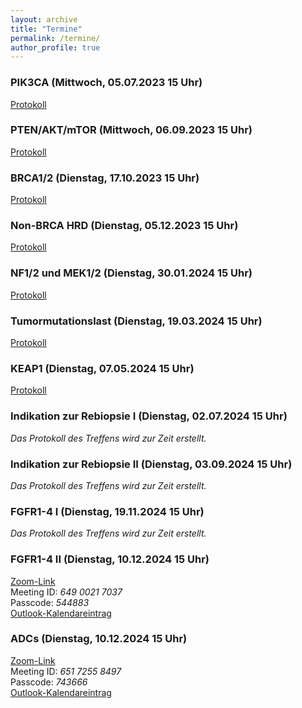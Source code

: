 ```yaml
---
layout: archive
title: "Termine"
permalink: /termine/
author_profile: true
---
```


### PIK3CA (Mittwoch, 05.07.2023 15 Uhr)
[Protokoll](https://team-deutschland.org/files/1-Protokoll-PIK3CA.pdf)

### PTEN/AKT/mTOR (Mittwoch, 06.09.2023 15 Uhr)
[Protokoll](https://team-deutschland.org/files/2-Protokoll-PTEN-AKT-mTOR.pdf)

### BRCA1/2 (Dienstag, 17.10.2023 15 Uhr)
[Protokoll](https://team-deutschland.org/files/3-Protokoll-BRCA1-2.pdf)

### Non-BRCA HRD (Dienstag, 05.12.2023 15 Uhr)
[Protokoll](https://team-deutschland.org/files/4-Protokoll-Non-BRCA-HRD.pdf)

### NF1/2 und MEK1/2 (Dienstag, 30.01.2024 15 Uhr)
[Protokoll](https://team-deutschland.org/files/5-Protokoll-NF-MEK.pdf)

### Tumormutationslast (Dienstag, 19.03.2024 15 Uhr)
[Protokoll](https://team-deutschland.org/files/6-Protokoll-Tumormutationslast.pdf)

### KEAP1 (Dienstag, 07.05.2024 15 Uhr)
[Protokoll](https://team-deutschland.org/files/7-Protokoll-KEAP1.pdf)

### Indikation zur Rebiopsie I (Dienstag, 02.07.2024 15 Uhr)  
*Das Protokoll des Treffens wird zur Zeit erstellt.*

### Indikation zur Rebiopsie II (Dienstag, 03.09.2024 15 Uhr)  
*Das Protokoll des Treffens wird zur Zeit erstellt.*

### FGFR1-4 I (Dienstag, 19.11.2024 15 Uhr)  
*Das Protokoll des Treffens wird zur Zeit erstellt.*

### FGFR1-4 II (Dienstag, 10.12.2024 15 Uhr)  
[Zoom-Link](https://tum-conf.zoom-x.de/j/64900217037?pwd=KyFExIlcBhfY32UV3IWnt76sFf6MNh.1)  
Meeting ID: *649 0021 7037*  
Passcode: *544883*  
[Outlook-Kalendareintrag](https://team-deutschland.org/files/11.ics)  

### ADCs (Dienstag, 10.12.2024 15 Uhr)  
[Zoom-Link](https://tum-conf.zoom-x.de/j/65172558497?pwd=fhbniNgl8o7HRaeqKcdWjwI8ihSAL1.1)  
Meeting ID: *651 7255 8497*  
Passcode: *743666*  
[Outlook-Kalendareintrag](https://team-deutschland.org/files/12.ics)  
